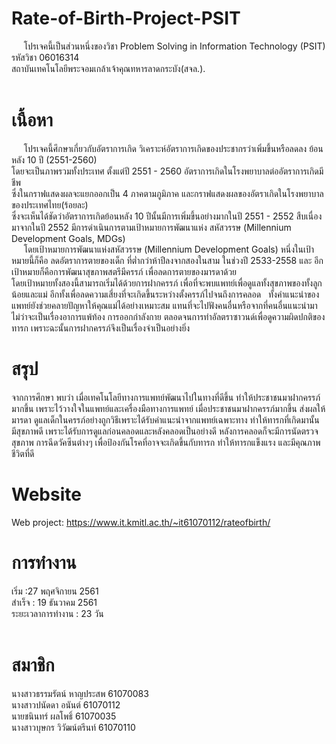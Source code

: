# Rate-of-Birth-Project-PSIT
&nbsp;&nbsp;&nbsp;&nbsp;&nbsp;โปรเจคนี้เป็นส่วนหนึ่งของวิชา Problem Solving in Information Technology (PSIT) รหัสวิชา 06016314 <br/>สถาบันเทคโนโลยีพระจอมเกล้าเจ้าคุณทหารลาดกระบัง(สจล.).\
<br/>
# เนื้อหา
&nbsp;&nbsp;&nbsp;&nbsp;&nbsp;โปรเจคนี้ศึกษาเกี่ยวกับอัตราการเกิด วิเคราะห์อัตราการเกิดของประชากรว่าเพิ่มขึ้นหรือลดลง ย้อนหลัง 10 ปี (2551-2560)<br/>
โดยจะเป็นภาพรวมทั้งประเทศ ตั้งแต่ปี 2551 - 2560 อัตราการเกิดในโรงพยาบาลต่ออัตราการเกิดมีชีพ<br/>
ซึ่งในกราฟแสดงผลจะแยกออกเป็น 4 ภาคตามภูมิภาค และกราฟแสดงผลของอัตราเกิดในโรงพยาบาลของประเทศไทย(ร้อยละ)<br/>
ซึ่งจะเห็นได้ชัดว่าอัตราการเกิดย้อนหลัง 10 ปีนั้นมีการเพิ่มขึ้นอย่างมากในปี 2551 - 2552 สืบเนื่องมาจากในปี 2552 มีการดำเนินการตามเป้าหมายการพัฒนาแห่ง สหัสวรรษ (Millennium Development Goals, MDGs)<br/>
&nbsp;&nbsp;&nbsp;&nbsp;&nbsp;โดยเป้าหมายการพัฒนาแห่งสหัสวรรษ (Millennium Development Goals) 
หนึ่งในเป้าหมายนี้ก็คือ ลดอัตราการตายของเด็ก ที่ต่ำกว่าห้าปีลงจากสองในสาม ในช่วงปี 2533-2558 และ อีกเป้าหมายก็คือการพัฒนาสุขภาพสตรีมีครรภ์ เพื่อลดการตายของมารดาด้วย <br/>
โดยเป้าหมายทั้งสองนี้สามารถเริ่มได้ด้วยการฝากครรภ์ เพื่อที่จะพบแพทย์เพื่อดูแลทั้งสุขภาพของทั้งลูกน้อยและแม่ อีกทั้งเพื่อลดความเสี่ยงที่จะเกิดขึ้นระหว่างตั้งครรภ์ไปจนถึงการคลอด
&nbsp;&nbsp;ทั้งคำแนะนำของแพทย์ยังช่วยคลายปัญหาให้คุณแม่ได้อย่างเหมาะสม แทนที่จะไปฟังคนอื่นหรือจากที่คนอื่นแนะนำมา ไม่ว่าจะเป็นเรื่องอาการแพ้ท้อง การออกกำลังกาย ตลอดจนการทำอัลตราซาวนด์เพื่อดูความผิดปกติของทารก เพราะฉะนั้นการฝากครรภ์จึงเป็นเรื่องจำเป็นอย่างยิ่ง<br/>
# สรุป
จากการศึกษา พบว่า เมื่อเทคโนโลยีทางการแพทย์พัฒนาไปในทางที่ดีขึ้น ทำให้ประชาชนมาฝากครรภ์มากขึ้น เพราะไว้วางใจในแพทย์และเครื่องมือทางการแพทย์ เมื่อประชาชนมาฝากครรภ์มากขึ้น ส่งผลให้มารดา ดูแลเด็กในครรภ์อย่างถูกวิธีเพราะได้รับคำแนะนำจากแพทย์เฉพาะทาง ทำให้ทารกที่เกิดมานั้น มีสุขภาพดี เพราะได้รับการดูแลก่อนคลอดและหลังคลอดเป็นอย่างดี หลังการคลอดก็จะมีการนัดตรวจสุขภาพ การฉีดวัคซีนต่างๆ เพื่อป้องกันโรคที่อาจจะเกิดขึ้นกับทารก ทำให้ทารกแข็งแรง และมีคุณภาพชีวิตที่ดี
# Website
Web project: https://www.it.kmitl.ac.th/~it61070112/rateofbirth/
<br/>
# การทำงาน<br/>
เริ่ม :27 พฤศจิกายน 2561 <br/> 
สำเร็จ : 19 ธันวาคม 2561 <br/>
ระยะเวลาการทำงาน : 23 วัน <br/>
<br/>
# สมาชิก
นางสาวธรรมรัตน์ หาญประสพ 61070083<br/>
นางสาวปนัดดา อนันต์ 61070112<br/>
นายชนินทร์ ผลโพธิ์ 61070035<br/>
นางสาวบุษกร วิวัฒน์ตรีนท์ 61070110<br/>
